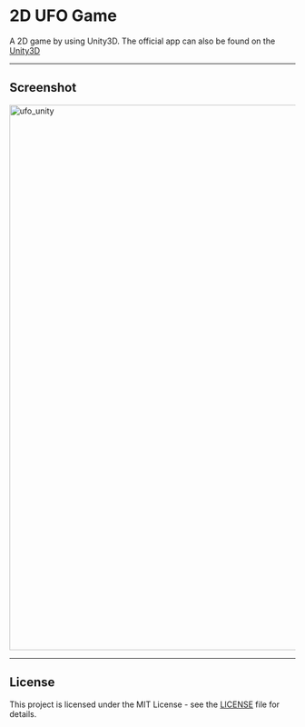 # 2D UFO Game

A 2D game by using Unity3D.
The official app can also be found on the [Unity3D](https://unity3d.com/learn/tutorials/projects/2d-ufo-tutorial)

<hr>

## Screenshot
<img width="960" alt="ufo_unity" src="https://user-images.githubusercontent.com/44550746/95769350-5e9f5600-0cd5-11eb-91c0-5c06cf81aeab.png">
<hr>

## License
This project is licensed under the MIT License - see the [LICENSE](LICENSE) file for details.
